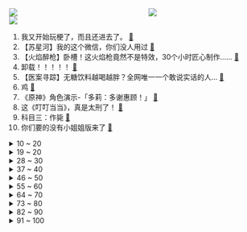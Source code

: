 <div >
	<a style="float:left;width:55%;" href = "https://github.com/anuraghazra/github-readme-stats">
	 <img src = "https://github-readme-stats.vercel.app/api?username=iuuuuuaena&theme=buefy&show_icons=true"/>
	</a>
	<a  style="float:right;width:45%" href = "https://github.com/anuraghazra/github-readme-stats">
	 <img  src="https://github-readme-stats.vercel.app/api/top-langs/?username=anuraghazra&layout=compact"/>
	</a>
	</div>

[![](https://img.shields.io/badge/jxd-@jxdgogogo.xyz-yellowgreen.svg)](https://www.jxdgogogo.xyz)<br>
1. 我又开始玩梗了，而且还进去了。 [:link:](//www.bilibili.com/video/BV19P411V7Kz) <br>
2. 【苏星河】我的这个微信，你们没人用过 [:link:](//www.bilibili.com/video/BV1tV4y1H72k) <br>
3. 【火焰醉枪】卧槽！这火焰枪竟然不是特效，30个小时匠心制作…… [:link:](//www.bilibili.com/video/BV1yW4y1q78t) <br>
4. 卸载！！！！！ [:link:](//www.bilibili.com/video/BV1AK411f7KR) <br>
5. 【医案寻踪】无糖饮料越喝越胖？全网唯一一个敢说实话的人... [:link:](//www.bilibili.com/video/BV1TV4y1p7GK) <br>
6. 鸡 [:link:](//www.bilibili.com/video/BV1PN4y1F7Hk) <br>
7. 《原神》角色演示-「多莉：多谢惠顾！」 [:link:](//www.bilibili.com/video/BV15V4y1p7E9) <br>
8. 这《叮叮当当》，真是太刑了！ [:link:](//www.bilibili.com/video/BV1Zt4y1E7mU) <br>
9. 科目三：作毙 [:link:](//www.bilibili.com/video/BV1PG4y1r7JX) <br>
10. 你们要的没有小姐姐版来了 [:link:](//www.bilibili.com/video/BV16D4y1679R) <br>
<details>
<summary>10 ~ 20</summary>

11. 离谱到家了！两社恐挑战去7个UP主家零元购！ [:link:](//www.bilibili.com/video/BV1Ja41137BA) <br>
12. 狼人傻2 [:link:](//www.bilibili.com/video/BV1nd4y1R7UB) <br>
13. 讲个自己的离谱事情 [:link:](//www.bilibili.com/video/BV1oe4y1d7um) <br>
14. 用超轻黏土捏一个小奶牛 [:link:](//www.bilibili.com/video/BV1pB4y157Bh) <br>
15. 老板？架空啦！ [:link:](//www.bilibili.com/video/BV1BD4y1B7ji) <br>
16. 耗时一个月制作！不想任何学生错过这个视频啊啊！学习方法/中学/大学/研究生/考证/留学/成长/求职 | 开学解惑图鉴 [:link:](//www.bilibili.com/video/BV1rY4y1T7Lk) <br>
17. 家里有游乐园？【杜海皇】 [:link:](//www.bilibili.com/video/BV1ae4y1d7z8) <br>
18. 【英雄联盟】陈奕迅《孤勇者》全球首唱SHOW [:link:](//www.bilibili.com/video/BV1qd4y1G7zJ) <br>
19. 祖先的玩意传到今天，手艺传承可别间断 [:link:](//www.bilibili.com/video/BV1Ee4y1h7fc) <br>
</details>
<details>
<summary>19 ~ 20</summary>

20. 我们管这叫军训，外国人管这叫实兵演习！ [:link:](//www.bilibili.com/video/BV1DP4y1o7y1) <br>
21. 你等着我律师来！！！ [:link:](//www.bilibili.com/video/BV1pD4y1B76j) <br>
22. 来华30年，我终于拿到了中国绿卡！ [:link:](//www.bilibili.com/video/BV1f14y1W7BU) <br>
23. 谁能吃空这一盆，立马入职！ [:link:](//www.bilibili.com/video/BV12K411Z7ET) <br>
24. 当你开学后发现自己的舍友是个电竞职业选手时 [:link:](//www.bilibili.com/video/BV17d4y1R7oT) <br>
25. 细！《猫和老鼠》中的小穿帮竟然有这么多！画师偷懒？ [:link:](//www.bilibili.com/video/BV1kD4y1672t) <br>
26. 街头碳水大师：这玩意怎么可能不好吃呢？！ [:link:](//www.bilibili.com/video/BV1fe411g7F5) <br>
27. 爱人过着过着就散了，加拿大人走着走着就熟了 [:link:](//www.bilibili.com/video/BV1sP411V7M2) <br>
28. 专家下地铺地毯？我来说句公道话 [:link:](//www.bilibili.com/video/BV1At4y177nv) <br>
</details>
<details>
<summary>28 ~ 30</summary>

29. 《明日方舟》全新故事「日暮寻路」活动宣传PV [:link:](//www.bilibili.com/video/BV1cG4y1r7nt) <br>
30. 听说《荔枝烤鸡》很美味，到底是纯属娱乐还是确有此事？ [:link:](//www.bilibili.com/video/BV1pP411V7x6) <br>
31. 妖怪要有我这速度，也不至于吃不上唐僧肉了 [:link:](//www.bilibili.com/video/BV1fe4y1d79d) <br>
32. 上海猩猩哥居然这样欢迎贵阳猩猩哥？！【头大挑战ep02-中国BOY超级大猩猩】 [:link:](//www.bilibili.com/video/BV1Me41137rX) <br>
33. B站首发！实拍立体机动装置正式起飞！那些被我们放弃的梦，总有一天会再次点亮！ [:link:](//www.bilibili.com/video/BV1Nt4y177Lj) <br>
34. 当世界开始炫穷 [:link:](//www.bilibili.com/video/BV1Va411V7EF) <br>
35. 招安？招甚鸟安！李逵灵魂拷问震惊梁山！《水浒传》P37 [:link:](//www.bilibili.com/video/BV16Y4y1T7Z8) <br>
36. 抽空去了趟新疆，大家帮忙看看这个背景假不假 [:link:](//www.bilibili.com/video/BV1ce41137Kx) <br>
37. 大！脑 ！充！ 血！ [:link:](//www.bilibili.com/video/BV1de411g7U6) <br>
</details>
<details>
<summary>37 ~ 40</summary>

38. 关于羊要吃人这件事你怎么看 [:link:](//www.bilibili.com/video/BV1ot4y1j7eh) <br>
39. 【许嵩x方文山】神仙组合！“嵩山”联手创作新歌《纸上雪》 [:link:](//www.bilibili.com/video/BV16d4y1G7tY) <br>
40. 【时代少年团】《时代夏令营》08：看我火眼金睛 [:link:](//www.bilibili.com/video/BV14d4y1R7Es) <br>
41. 【TRN平行宇宙】锦衣特战连 22式作训服换装视频流出 [:link:](//www.bilibili.com/video/BV1EK411f7v5) <br>
42. 羊 肉 天 花 板 [:link:](//www.bilibili.com/video/BV1tV4y1p7ux) <br>
43. 钟离：之前也妹说要收钱啊？？ [:link:](//www.bilibili.com/video/BV1j14y1s7yH) <br>
44. 纠错指南 [:link:](//www.bilibili.com/video/BV1ZK411Z7DY) <br>
45. 百达翡丽5159万年历维修保养实录，顺便给大家分享一下这款万年历机芯的基本原理 [:link:](//www.bilibili.com/video/BV12K411Z7L4) <br>
46. 三代毒品同框，会是什么样的命运？ [:link:](//www.bilibili.com/video/BV17U4y1z7nc) <br>
</details>
<details>
<summary>46 ~ 50</summary>

47. 【阿斗】深度解析权游历史背景+信仰对权力版图的影响！美剧史诗巨作《权力的游戏》第5期 [:link:](//www.bilibili.com/video/BV1cg411S752) <br>
48. 美丽的新疆牧场，遍地生长着羊肉串，太治愈了吧！ [:link:](//www.bilibili.com/video/BV1eG411G71J) <br>
49. 😂日本花火大会的背后，全是汗水和泪水！懂得扣懂！ [:link:](//www.bilibili.com/video/BV1kG4y167Qw) <br>
50. 猫 雷 猎 手 [:link:](//www.bilibili.com/video/BV1NN4y1F7ZV) <br>
51. 这可不是普通的番茄！（巨下饭） [:link:](//www.bilibili.com/video/BV1j14y1s7Ev) <br>
52. 什么是服主？他说...... [:link:](//www.bilibili.com/video/BV1cg411S7Zo) <br>
53. 我担任JOJO石之海第一原画的前18cut的部分 [:link:](//www.bilibili.com/video/BV1nU4y1r7BM) <br>
54. 评分5.7！如此垃圾的结尾！假面骑士Revice完结吐槽 [:link:](//www.bilibili.com/video/BV18V4y1p7JQ) <br>
55. 不行了，我们真的土飞天了！！！ [:link:](//www.bilibili.com/video/BV1ga41137Gs) <br>
</details>
<details>
<summary>55 ~ 60</summary>

56. 为什么要支持白象方便面？这就是原因 [:link:](//www.bilibili.com/video/BV1FD4y1z7ro) <br>
57. 圆梦童年！挑战1W元通关美食大战老鼠！#1 [:link:](//www.bilibili.com/video/BV1mg411U7Re) <br>
58. 《 治 愈 的 羊 咩 咩 出 现 了 》 [:link:](//www.bilibili.com/video/BV13g411S71u) <br>
59. 来，小夫，给他整个活！ [:link:](//www.bilibili.com/video/BV1aU4y1z7ja) <br>
60. 物资准备好，即刻启程 [:link:](//www.bilibili.com/video/BV1qG411G7Co) <br>
61. 中式龙吟，千层蜜枣酥！层次分明，堪称下午茶茶点天花板~丨蜜枣酥 [:link:](//www.bilibili.com/video/BV15P411V7YS) <br>
62. 自助餐吃米饭才叫硬实力 [:link:](//www.bilibili.com/video/BV1wd4y1V7As) <br>
63. 【原神动画】荧：这玩意比弓箭好用多了 [:link:](//www.bilibili.com/video/BV1fG4y167VZ) <br>
64. 德国室友: 我为什么没在中国上学！！ [:link:](//www.bilibili.com/video/BV12d4y1G74H) <br>
</details>
<details>
<summary>64 ~ 70</summary>

65. 不如跳舞 [:link:](//www.bilibili.com/video/BV1HB4y1G7Ly) <br>
66. 沈阳之行～不虚此行！ [:link:](//www.bilibili.com/video/BV11V4y1W7ek) <br>
67. 老师教给我的不只是知识，还有爱~ [:link:](//www.bilibili.com/video/BV15U4y1z7GT) <br>
68. 好小子，你可真棒 [:link:](//www.bilibili.com/video/BV1Ee4y1h73t) <br>
69. 我们也不想看到老板落泪...但谁让这是公司规定呢... [:link:](//www.bilibili.com/video/BV1bV4y1p7J8) <br>
70. 我是3unshine的Cindy 很多人对我变瘦这件事很感兴趣 [:link:](//www.bilibili.com/video/BV12K411Z7jc) <br>
71. 它不是，但为什么不是？今陪你聊清楚 [:link:](//www.bilibili.com/video/BV1jd4y1A797) <br>
72. ''策划眼里的元歌''2.0 [:link:](//www.bilibili.com/video/BV1eW4y1t7TG) <br>
73. 销冠如何应对还价 [:link:](//www.bilibili.com/video/BV1he4y1Y7Xo) <br>
</details>
<details>
<summary>73 ~ 80</summary>

74. 找工作遇到的全是新套路？【慧小媛】feat.AKA舅妈 [:link:](//www.bilibili.com/video/BV1yP411V7kx) <br>
75. 160/90｜六套平价拼多多不露腿穿搭 显瘦又显高｜开学早秋穿搭分享 [:link:](//www.bilibili.com/video/BV1eG41157Dz) <br>
76. 是时候漏出我的红色战衣了！！ [:link:](//www.bilibili.com/video/BV1z14y1W7Ry) <br>
77. 咖喱鹰角广告加长版 [:link:](//www.bilibili.com/video/BV1Ka41137JD) <br>
78. 这一刻我相信奇迹了，孙子声音穿透了阴曹地府 [:link:](//www.bilibili.com/video/BV1Be411g7gT) <br>
79. 每天都吃，也是自律兄弟萌。 [:link:](//www.bilibili.com/video/BV19G4y167pE) <br>
80. 【毕导】SNP理论的重大突破！刷牙和便秘，人类的进出口竟然高度统一？ [:link:](//www.bilibili.com/video/BV1rW4y1t7NU) <br>
81. 回答一波大家近期以来的疑问 [:link:](//www.bilibili.com/video/BV1ve4y1d7n8) <br>
82. 骑行川藏中线行程受阻，在汶川桥底下露营躺平，火锅煮起 [:link:](//www.bilibili.com/video/BV1dd4y1Q7Dv) <br>
</details>
<details>
<summary>82 ~ 90</summary>

83. 万州.包子凉面  厨子探店¥26.5 [:link:](//www.bilibili.com/video/BV1xB4y1G7N6) <br>
84. 全国统一的军训吐槽！社恐与社牛的神奇友谊？！ [:link:](//www.bilibili.com/video/BV1bP411V7NQ) <br>
85. 当一条虫子成为偶像 [:link:](//www.bilibili.com/video/BV1bU4y1z7X9) <br>
86. 那天，我看到了54岁最帅的模样 [:link:](//www.bilibili.com/video/BV1VG4y167tn) <br>
87. 小猫咪们似乎明白了店里即将发生的一切… [:link:](//www.bilibili.com/video/BV1bd4y1R7Ki) <br>
88. 别抬头！天上的东西会吃人！2022最新科幻电影！ [:link:](//www.bilibili.com/video/BV1EP4y1f71v) <br>
89. 圆形违反了物理定律，根本不可能存在 [:link:](//www.bilibili.com/video/BV16P4y1o7CZ) <br>
90. 我好像，把自己弄丢了。 [:link:](//www.bilibili.com/video/BV1p14y1s7np) <br>
91. "旅行者，快进来吃米哈游的糖"「原神/4k 60fps/踩点/催泪/混剪」 [:link:](//www.bilibili.com/video/BV12W4y1t7dL) <br>
</details>
<details>
<summary>91 ~ 100</summary>

92. 用“米”字轻松掌握透视二等分（上） [:link:](//www.bilibili.com/video/BV1jg411Q7xD) <br>
93. “延迟开学”可真是个令人开心的消息啊！ [:link:](//www.bilibili.com/video/BV1ze4y1d7xD) <br>
94. 督哥没生病，浩哥很生气！ [:link:](//www.bilibili.com/video/BV1re4y1d7FC) <br>
95. 来杰哥家康康！全屋智能化！游戏房！真的蛮大哦！ [:link:](//www.bilibili.com/video/BV1Me4y1Y7G5) <br>
96. 汤姆：法庭上禁止鸡你太美！！！ [:link:](//www.bilibili.com/video/BV1pe411g7h5) <br>
97. 这照片是你吗？【多莉x早稻叽】 [:link:](//www.bilibili.com/video/BV16P4y1o7op) <br>
98. 上高一啦！ [:link:](//www.bilibili.com/video/BV1CV4y1H7dp) <br>
99. 离谱！竟然真的有人可以复刻刀妹技能！ [:link:](//www.bilibili.com/video/BV1ot4y1j7KW) <br>
100. 压力大，容易emo，做什么事都没有兴趣，强烈建议看看这部电影 [:link:](//www.bilibili.com/video/BV1Fg411S7xG) <br>
</details>
